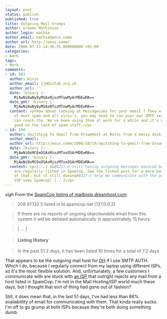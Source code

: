 ```yaml
---
layout: post
status: publish
published: true
title: Outgoing Mail Grumps
author: Graeme Mathieson
author_login: mathie
author_email: mathie@woss.name
author_url: http://woss.name/
date: 2006-07-17 14:36:55.000000000 +01:00
categories:
- Work
tags:
- Work
comments:
- id: 563
  author: Kisin
  author_email: jjm@ixtab.org.uk
  author_url: ''
  date: !binary |-
    MjAwNi0wNy0yMSAxNjozMTowMyArMDEwMA==
  date_gmt: !binary |-
    MjAwNi0wNy0yMSAxNTozMTowMyArMDEwMA==
  content: <p>How about looking at MessageLabs for your email ? They will clean it
    of most spam and all virus's, you may need to run your own SMTP server that they
    can reach tho. We've been using them at work for a while and it's been really
    good on the lack of spam stuff.</p>
- id: 564
  author: Switching to Gmail from DreamHost at Notes from a messy desk
  author_email: ''
  author_url: http://woss.name/2006/10/19/switching-to-gmail-from-dreamhost/
  date: !binary |-
    MjAwNi0xMC0xOSAxMzozMToxOSArMDEwMA==
  date_gmt: !binary |-
    MjAwNi0xMC0xOSAxMjozMToxOSArMDEwMA==
  content: <p>[...] I&#8217;m still having outgoing messages bounced because they
    are regularly listed in Spamcop. See the linked post for a more balanced discussion
    of that, but it still doesn&#8217;t help me communicate with the people who&#8217;s
    ISP uses Spamcop! [...]</p>
---
```

*sigh* From the [SpamCop listing of mailbigip.dreamhost.com](http://www.spamcop.net/w3m?action=blcheck&ip=208.97.132.5):

> 208.97.132.5 listed in bl.spamcop.net (127.0.0.2)

> If there are no reports of ongoing objectionable email from this system it will be delisted automatically in approximately 15 hours.

> [ ... ]

> #### Listing History

> In the past 51.2 days, it has been listed 10 times for a total of 7.2 days

That appears to be the outgoing mail host for [DH](http://www.dreamhost.com/r.cgi?wossname) if I use SMTP AUTH.  Which I do, because I regularly connect from my laptop using different ISPs, so it's the most flexible solution.  And, unfortunately, a few customers I communicate with are stuck with [an ISP](http://www.lumison.net/) that outright rejects any mail from a host listed in SpamCop.  I'm not in the Mail Hosting/ISP world much these days, but I thought that sort of thing had gone out of fashion?

Still, it does mean that, in the last 51 days, I've had less than 86% availablility of email for communicating with them.  That kinda really sucks.  I'm off to go grump at both ISPs because they're both doing something dumb.
